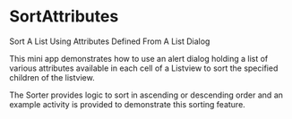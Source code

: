 # SortAttributes
Sort A List Using Attributes Defined From A List Dialog

This mini app demonstrates how to use an alert dialog holding a list of various attributes available in each cell of a Listview to sort the specified children of the listview.

The Sorter provides logic to sort in ascending or descending order and an example activity is provided to demonstrate this sorting feature.
